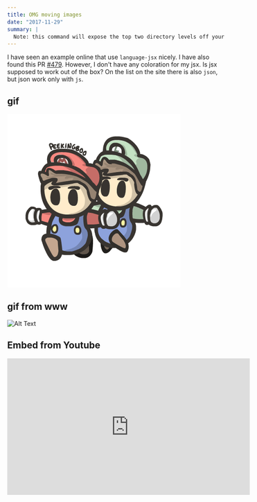 ```yaml
---
title: OMG moving images
date: "2017-11-29"
summary: |
  Note: this command will expose the top two directory levels off your root. This includes traversing one level into your Volumes, and will list the summary sizes of each top-level directory in each of your attached volumes. Depending on what you have attached, this command could take some time to complete.
---
```


I have seen an example online that use <code>language-jsx</code> nicely. I have also found this PR <a href="https://github.com/PrismJS/prism/pull/479" class="issue-link js-issue-link" data-error-text="Failed to load issue title" data-id="54694395" data-permission-text="Issue title is private" data-url="https://github.com/PrismJS/prism/issues/479">#479</a>. However, I don't have any coloration for my jsx. Is jsx supposed to work out of the box? On the list on the site there is also <code>json</code>, but json work only with <code>js</code>.

## gif

![a gif](images/example.gif)

## gif from www

![Alt Text](https://media.giphy.com/media/vFKqnCdLPNOKc/giphy.gif)

## Embed from Youtube

<iframe width="560" height="315" src="https://www.youtube.com/embed/4n0xNbfJLR8" frameborder="0" allowfullscreen></iframe>

